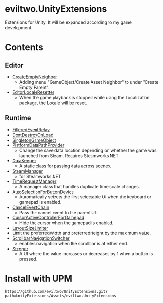 # eviltwo.UnityExtensions
Extensions for Unity. It will be expanded according to my game development.

# Contents
## Editor
- [CreateEmptyNeighbor](UnityExtensions/Assets/eviltwo.UnityExtensions/Scripts/Editor/Hierarchy/CreateEmptyNeighbor.cs)
  - Adding menu "GameObject/Create Asset Neighbor" to under "Create Empty Parent".
- [EditorLocaleResetter](UnityExtensions/Assets/eviltwo.UnityExtensions/Scripts/Editor/Localization/EditorLocaleResetter.cs)
  - When the game playback is stopped while using the Localization package, the Locale will be reset.
 
## Runtime
- [FilteredEventRelay](UnityExtensions/Assets/eviltwo.UnityExtensions/Scripts/Runtime/Events/FilteredEventRelay.cs)
- [DontDestroyOnLoad](UnityExtensions/Assets/eviltwo.UnityExtensions/Scripts/Runtime/Objects/DontDestroyOnLoad.cs)
- [SingletonGameObject](UnityExtensions/Assets/eviltwo.UnityExtensions/Scripts/Runtime/Objects/SingletonGameObject.cs)
- [PlatformDataPathProvider](UnityExtensions/Assets/eviltwo.UnityExtensions/Scripts/Runtime/Platforms/PlatformDataPathProvider.cs)
  - Change the save data location depending on whether the game was launched from Steam. Requires Steamworks.NET.
- [DataKeeper](UnityExtensions/Assets/eviltwo.UnityExtensions/Scripts/Runtime/Scenes/DataKeeper.cs)
  - A static class for passing data across scenes.
- [SteamManager](UnityExtensions/Assets/eviltwo.UnityExtensions/Scripts/Runtime/Steamworks/SteamManager.cs)
  - for Steamworks.NET
- [TimeRequestManager](UnityExtensions/Assets/eviltwo.UnityExtensions/Scripts/Runtime/Time/TimeRequestManager.cs)
  - A manager class that handles duplicate time scale changes.
- [AutoSelectionForButtonDevice](UnityExtensions/Assets/eviltwo.UnityExtensions/Scripts/Runtime/UI/AutoSelectionForButtonDevice.cs)
  - Automatically selects the first selectable UI when the keyboard or gamepad is enabled.
- [CancelEventChain](UnityExtensions/Assets/eviltwo.UnityExtensions/Scripts/Runtime/UI/CancelEventChain.cs)
  - Pass the cancel event to the parent UI.
- [CursorActiveControllerForGamepad](UnityExtensions/Assets/eviltwo.UnityExtensions/Scripts/Runtime/UI/CursorActiveControllerForGamepad.cs)
  - Hide the cursor when the gamepad is enabled.
- [LayoutSizeLimiter](UnityExtensions/Assets/eviltwo.UnityExtensions/Scripts/Runtime/UI/LayoutSizeLimiter.cs)
 - Limit the preferredWidth and preferredHeight by the maximum value.
- [ScrollbarNavigationSwitcher](UnityExtensions/Assets/eviltwo.UnityExtensions/Scripts/Runtime/UI/ScrollbarNavigationSwitcher.cs) 
  - enables navigation when the scrollbar is at either end.
- [Stepper](UnityExtensions/Assets/eviltwo.UnityExtensions/Scripts/Runtime/UI/Stepper.cs)
  - A UI where the value increases or decreases by 1 when a button is pressed.

# Install with UPM
```
https://github.com/eviltwo/UnityExtensions.git?path=UnityExtensions/Assets/eviltwo.UnityExtensions
```
